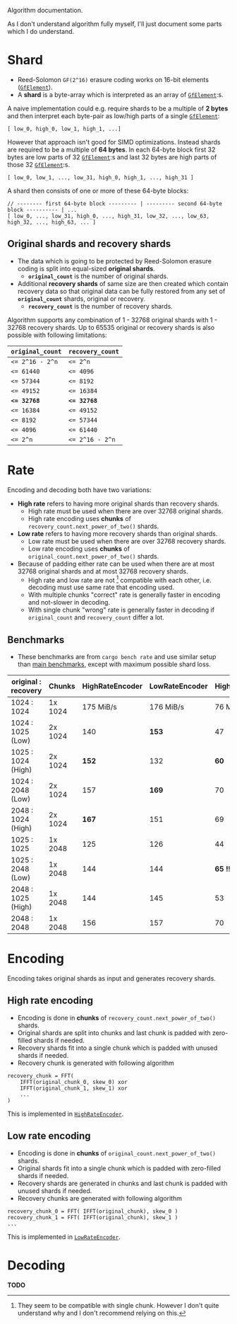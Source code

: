 Algorithm documentation.

As I don't understand algorithm fully myself,
I'll just document some parts which I do understand.

# Shard

- Reed-Solomon `GF(2^16)` erasure coding works on 16-bit elements ([`GfElement`]).
- A **shard** is a byte-array which is interpreted as an array of [`GfElement`]:s.

A naive implementation could e.g. require shards to be a multiple of **2 bytes**
and then interpret each byte-pair as low/high parts of a single [`GfElement`]:

```text
[ low_0, high_0, low_1, high_1, ...]
```

However that approach isn't good for SIMD optimizations.
Instead shards are required to be a multiple of **64 bytes**.
In each 64-byte block first 32 bytes are low parts of 32 [`GfElement`]:s
and last 32 bytes are high parts of those 32 [`GfElement`]:s.

```text
[ low_0, low_1, ..., low_31, high_0, high_1, ..., high_31 ]
```

A shard then consists of one or more of these 64-byte blocks:

```text
// -------- first 64-byte block --------- | --------- second 64-byte block ---------- | ...
[ low_0, ..., low_31, high_0, ..., high_31, low_32, ..., low_63, high_32, ..., high_63, ... ]
```

## Original shards and recovery shards

- The data which is going to be protected by Reed-Solomon erasure coding
  is split into equal-sized **original shards**.
    - **`original_count`** is the number of original shards.
- Additional **recovery shards** of same size are then created
  which contain recovery data so that original data can be fully restored
  from any set of **`original_count`** shards, original or recovery.
    - **`recovery_count`** is the number of recovery shards.

Algorithm supports any combination of
1 - 32768 original shards with 1 - 32768 recovery shards.
Up to 65535 original or recovery shards is also possible with following limitations:

| `original_count` | `recovery_count` |
| ---------------- | ---------------- |
| `<= 2^16 - 2^n`  | `<= 2^n`         |
| `<= 61440`       | `<= 4096`        |
| `<= 57344`       | `<= 8192`        |
| `<= 49152`       | `<= 16384`       |
| **`<= 32768`**   | **`<= 32768`**   |
| `<= 16384`       | `<= 49152`       |
| `<= 8192`        | `<= 57344`       |
| `<= 4096`        | `<= 61440`       |
| `<= 2^n`         | `<= 2^16 - 2^n`  |

# Rate

Encoding and decoding both have two variations:

- **High rate** refers to having more original shards than recovery shards.
    - High rate must be used when there are over 32768 original shards.
    - High rate encoding uses **chunks** of `recovery_count.next_power_of_two()` shards.
- **Low rate** refers to having more recovery shards than original shards.
    - Low rate must be used when there are over 32768 recovery shards.
    - Low rate encoding uses **chunks** of `original_count.next_power_of_two()` shards.
- Because of padding either rate can be used when there are
  at most 32768 original shards and at most 32768 recovery shards.
    - High rate and low rate are not [^1] compatible with each other,
      i.e. decoding must use same rate that encoding used.
    - With multiple chunks "correct" rate is generally faster in encoding
      and not-slower in decoding.
    - With single chunk "wrong" rate is generally faster in decoding
      if `original_count` and `recovery_count` differ a lot.

[^1]: They seem to be compatible with single chunk. However I don't quite
    understand why and I don't recommend relying on this.

## Benchmarks

- These benchmarks are from `cargo bench rate`
  and use similar setup than [main benchmarks],
  except with maximum possible shard loss.

| original : recovery | Chunks  | HighRateEncoder | LowRateEncoder | HighRateDecoder | LowRateDecoder |
| ------------------- | ------- | --------------- | -------------- | --------------- | -------------- |
| 1024 : 1024         | 1x 1024 | 175 MiB/s       | 176 MiB/s      | 76 MiB/s        | 75 MiB/s       |
| 1024 : 1025 (Low)   | 2x 1024 | 140             | **153**        | 47              | **59**         |
| 1025 : 1024 (High)  | 2x 1024 | **152**         | 132            | **60**          | 46             |
| 1024 : 2048 (Low)   | 2x 1024 | 157             | **169**        | 70              | 70             |
| 2048 : 1024 (High)  | 2x 1024 | **167**         | 151            | 69              | 68             |
| 1025 : 1025         | 1x 2048 | 125             | 126            | 44              | 43             |
| 1025 : 2048 (Low)   | 1x 2048 | 144             | 144            | **65** **!!!**  | 53             |
| 2048 : 1025 (High)  | 1x 2048 | 144             | 145            | 53              | **62** **!!!** |
| 2048 : 2048         | 1x 2048 | 156             | 157            | 70              | 69             |

[main benchmarks]: crate#benchmarks

# Encoding

Encoding takes original shards as input and generates recovery shards.

## High rate encoding

- Encoding is done in **chunks** of `recovery_count.next_power_of_two()` shards.
- Original shards are split into chunks and last chunk
  is padded with zero-filled shards if needed.
- Recovery shards fit into a single chunk
  which is padded with unused shards if needed.
- Recovery chunk is generated with following algorithm

```text
recovery_chunk = FFT(
    IFFT(original_chunk_0, skew_0) xor
    IFFT(original_chunk_1, skew_1) xor
    ...
)
```

This is implemented in [`HighRateEncoder`].

## Low rate encoding

- Encoding is done in **chunks** of `original_count.next_power_of_two()` shards.
- Original shards fit into a single chunk
  which is padded with zero-filled shards if needed.
- Recovery shards are generated in chunks and last chunk
  is padded with unused shards if needed.
- Recovery chunks are generated with following algorithm

```text
recovery_chunk_0 = FFT( IFFT(original_chunk), skew_0 )
recovery_chunk_1 = FFT( IFFT(original_chunk), skew_1 )
...
```

This is implemented in [`LowRateEncoder`].

# Decoding

**TODO**


[`GfElement`]: crate::engine::GfElement
[`HighRateEncoder`]: crate::rate::HighRateEncoder
[`LowRateEncoder`]: crate::rate::LowRateEncoder
